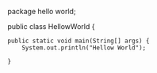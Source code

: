 package hello world;

public class HellowWorld {

	public static void main(String[] args) {
		System.out.println("Hellow World");

	}

